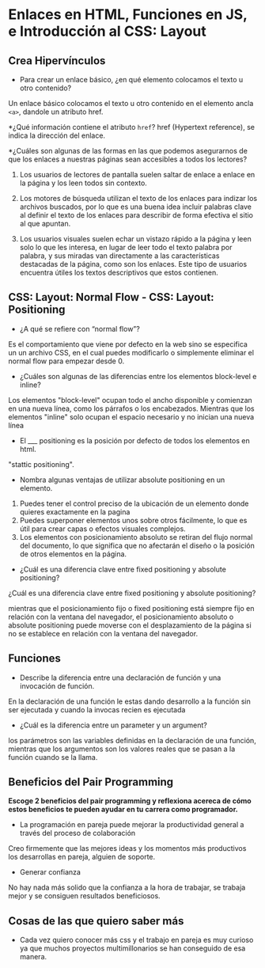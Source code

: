 # Enlaces en HTML, Funciones en JS, e Introducción al CSS: Layout

## Crea Hipervínculos

* Para crear un enlace básico, ¿en qué elemento colocamos el texto u otro contenido?

Un enlace básico colocamos el texto u otro contenido en el elemento ancla `<a>`, dandole un atributo href.

*¿Qué información contiene el atributo `href`?
href (Hypertext reference), se indica la dirección del enlace.

*¿Cuáles son algunas de las formas en las que podemos asegurarnos de que los enlaces a nuestras páginas sean accesibles a todos los lectores?

1. Los usuarios de lectores de pantalla suelen saltar de enlace a enlace en la página y los leen todos sin contexto.

2. Los motores de búsqueda utilizan el texto de los enlaces para indizar los archivos buscados, por lo que es una buena idea incluir palabras clave al definir el texto de los enlaces para describir de forma efectiva el sitio al que apuntan.

3. Los usuarios visuales suelen echar un vistazo rápido a la página y leen solo lo que les interesa, en lugar de leer todo el texto palabra por palabra, y sus miradas van directamente a las características destacadas de la página, como son los enlaces. Este tipo de usuarios encuentra útiles los textos descriptivos que estos contienen.

## CSS: Layout: Normal Flow - CSS: Layout: Positioning

* ¿A qué se refiere con “normal flow”?

Es el comportamiento que viene por defecto en la web sino se especifica un un archivo CSS, en el cual puedes modificarlo o simplemente eliminar el normal flow para empezar desde 0.

* ¿Cuáles son algunas de las diferencias entre los elementos block-level e inline?

Los elementos "block-level" ocupan todo el ancho disponible y comienzan en una nueva línea, como los párrafos o los encabezados. Mientras que los elementos "inline" solo ocupan el espacio necesario y no inician una nueva línea

* El ___ positioning es la posición por defecto de todos los elementos en html.

"stattic positioning".

* Nombra algunas ventajas de utilizar absolute positioning en un elemento.

1. Puedes tener el control preciso de la ubicación de un elemento donde quieres exactamente en la pagina
2. Puedes superponer elementos unos sobre otros fácilmente, lo que es útil para crear capas o efectos visuales complejos.
3. Los elementos con posicionamiento absoluto se retiran del flujo normal del documento, lo que significa que no afectarán el diseño o la posición de otros elementos en la página.

* ¿Cuál es una diferencia clave entre fixed positioning y absolute positioning?

¿Cuál es una diferencia clave entre fixed positioning y absolute positioning?

mientras que el posicionamiento fijo o fixed positioning está siempre fijo en relación con la ventana del navegador, el posicionamiento absoluto o absolute positioning puede moverse con el desplazamiento de la página si no se establece en relación con la ventana del navegador.

## Funciones

* Describe la diferencia entre una declaración de función y una invocación de función.

En la declaración de una función le estas dando desarrollo a la función sin ser ejecutada y cuando la invocas recien es ejecutada

* ¿Cuál es la diferencia entre un parameter y un argument?

los parámetros son las variables definidas en la declaración de una función, mientras que los argumentos son los valores reales que se pasan a la función cuando se la llama.  

## Beneficios del Pair Programming

**Escoge 2 beneficios del pair programming y reflexiona acereca de cómo estos beneficios te pueden ayudar en tu carrera como programador.**

* La programación en pareja puede mejorar la productividad general a través del proceso de colaboración

Creo firmemente que las mejores ideas y los momentos más productivos los desarrollas en pareja, alguien de soporte.

* Generar confianza

No hay nada más solido que la confianza a la hora de trabajar, se trabaja mejor y se consiguen resultados beneficiosos.


## Cosas de las que quiero saber más

* Cada vez quiero conocer más css y el trabajo en pareja es muy curioso ya que muchos proyectos multimillonarios se han conseguido de esa manera.
